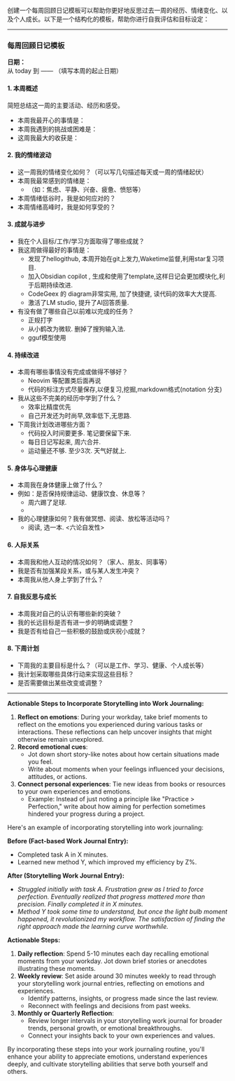 创建一个每周回顾日记模板可以帮助你更好地反思过去一周的经历、情绪变化、以及个人成长。以下是一个结构化的模板，帮助你进行自我评估和目标设定：

---

### 每周回顾日记模板

**日期：**  
从 today 到 —— （填写本周的起止日期）

#### 1. 本周概述

简短总结这一周的主要活动、经历和感受。

- 本周我最开心的事情是：
- 本周我遇到的挑战或困难是：
- 这周我最大的收获是：

#### 2. 我的情绪波动

- 这一周我的情绪变化如何？（可以写几句描述每天或一周的情绪起伏）
- 本周我最常感到的情绪是：
    - （如：焦虑、平静、兴奋、疲惫、愤怒等）
- 本周情绪低谷时，我是如何应对的？
- 本周情绪高峰时，我是如何享受的？

#### 3. 成就与进步

- 我在个人目标/工作/学习方面取得了哪些成就？
- 我这周做得最好的事情是：
	- 发现了hellogithub, 本周开始在git上发力,Waketime监督,利用star复习项目.
	- 加入Obsidian copilot , 生成和使用了template,这样日记会更加模块化,利于后期持续改进.
	- CodeGeex 的 diagram非常实用, 加了快捷键, 读代码的效率大大提高. 
	- 激活了LM studio, 提升了AI回答质量.
- 有没有做了哪些自己以前难以完成的任务？
	- 正规打字
	- 从小鹤改为微软. 删掉了搜狗输入法. 
	- gguf模型使用
#### 4. 持续改进

- 本周有哪些事情没有完成或做得不够好？
	- Neovim 等配置类后面再说 
	- 代码的标注方式尽量保存,以便复习,挖掘,markdown格式(notation 分支)
- 我从这些不完美的经历中学到了什么？
	- 效率比精度优先
	- 自己开发还为时尚早,效率低下,无思路.
- 下周我计划改进哪些方面？
	- 代码投入时间要更多. 笔记要保留下来.
	- 每日日记写起来, 周六合并.
	- 运动量还不够. 至少3次. 天气好就上.

#### 5. 身体与心理健康

- 本周我在身体健康上做了什么？
- 例如：是否保持规律运动、健康饮食、休息等？
	- 周六踢了足球.
	- 
- 我的心理健康如何？我有做冥想、阅读、放松等活动吗？
	- 阅读, 选一本. <六论自发性>

#### 6. 人际关系

- 本周我和他人互动的情况如何？（家人、朋友、同事等）
- 我是否有加强某段关系，或与某人发生冲突？
- 本周我从他人身上学到了什么？

#### 7. 自我反思与成长

- 本周我对自己的认识有哪些新的突破？
- 我的长远目标是否有进一步的明确或调整？
- 我是否有给自己一些积极的鼓励或庆祝小成就？

#### 8. 下周计划

- 下周我的主要目标是什么？（可以是工作、学习、健康、个人成长等）
- 我计划采取哪些具体行动来实现这些目标？
- 是否需要做出某些改变或调整？

---

**Actionable Steps to Incorporate Storytelling into Work Journaling:**

1. **Reflect on emotions**: During your workday, take brief moments to reflect on the emotions you experienced during various tasks or interactions. These reflections can help uncover insights that might otherwise remain unexplored.
2. **Record emotional cues**:
    - Jot down short story-like notes about how certain situations made you feel.
    - Write about moments when your feelings influenced your decisions, attitudes, or actions.
3. **Connect personal experiences**: Tie new ideas from books or resources to your own experiences and emotions.
    - Example: Instead of just noting a principle like "Practice > Perfection," write about how aiming for perfection sometimes hindered your progress during a project.

Here's an example of incorporating storytelling into work journaling:

**Before (Fact-based Work Journal Entry):**

- Completed task A in X minutes.
- Learned new method Y, which improved my efficiency by Z%.

**After (Storytelling Work Journal Entry):**

- _Struggled initially with task A. Frustration grew as I tried to force perfection. Eventually realized that progress mattered more than precision. Finally completed it in X minutes._
- _Method Y took some time to understand, but once the light bulb moment happened, it revolutionized my workflow. The satisfaction of finding the right approach made the learning curve worthwhile._

**Actionable Steps:**

1. **Daily reflection**: Spend 5-10 minutes each day recalling emotional moments from your workday. Jot down brief stories or anecdotes illustrating these moments.
2. **Weekly review**: Set aside around 30 minutes weekly to read through your storytelling work journal entries, reflecting on emotions and experiences.
    - Identify patterns, insights, or progress made since the last review.
    - Reconnect with feelings and decisions from past weeks.
3. **Monthly or Quarterly Reflection**:
    - Review longer intervals in your storytelling work journal for broader trends, personal growth, or emotional breakthroughs.
    - Connect your insights back to your own experiences and values.

By incorporating these steps into your work journaling routine, you'll enhance your ability to appreciate emotions, understand experiences deeply, and cultivate storytelling abilities that serve both yourself and others.